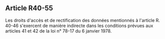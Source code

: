 Article R40-55
----
Les droits d'accès et de rectification des données mentionnés à l'article R.
40-46 s'exercent de manière indirecte dans les conditions prévues aux articles
41 et 42 de la loi n° 78-17 du 6 janvier 1978.
